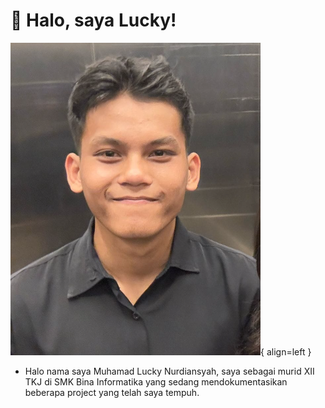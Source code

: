 # 👋 Halo, saya Lucky!

![Image title](../img/image-300x300.jpg){ align=left }

- Halo nama saya Muhamad Lucky Nurdiansyah, saya sebagai murid XII TKJ di SMK Bina Informatika yang sedang mendokumentasikan beberapa project yang telah saya tempuh.